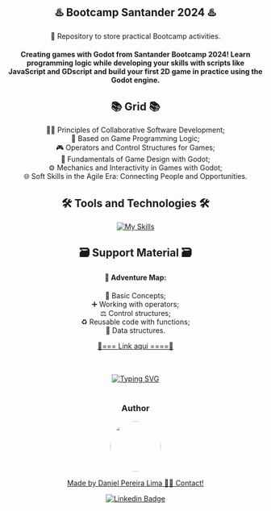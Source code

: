 <div align="center">

## ♨️ Bootcamp Santander 2024 ♨️

💾 Repository to store practical Bootcamp activities.

#### Creating games with Godot from Santander Bootcamp 2024! Learn programming logic while developing your skills with scripts like JavaScript and GDscript and build your first 2D game in practice using the Godot engine.

## 📚 Grid 📚

🤝🏻 Principles of Collaborative Software Development;<br>
🧠 Based on Game Programming Logic;<br>
🎮 Operators and Control Structures for Games;<br>
🎨 Fundamentals of Game Design with Godot;<br>
⚙️ Mechanics and Interactivity in Games with Godot;<br>
🌐 Soft Skills in the Agile Era: Connecting People and Opportunities.<br>

## 🛠️ Tools and Technologies 🛠

[![My Skills](https://skillicons.dev/icons?i=godot,js,git,vscode,github&theme=dark)](https://skillicons.dev)

## 🗃️ Support Material 🗃️

#### 📍 Adventure Map:<br>
💭 Basic Concepts;<br>
➕ Working with operators;<br>
⚖️ Control structures;<br>
♻️ Reusable code with functions;<br>
🧬 Data structures.

<a href="https://helpful-jump-17b.notion.site/Mapa-de-aventura-91f3e9bd923842149d4dba754dc65c07" target="_blank">🔗=== Link aqui ====🔗<a><br><br><br>

[![Typing SVG](https://readme-typing-svg.demolab.com?font=Alike&weight=800&size=25&duration=3000&pause=1000&color=F7F7F7&random=false&width=435&lines=%E2%99%A8%EF%B8%8F+Bootcamp+Santander+2024!+%E2%99%A8%EF%B8%8F)](https://git.io/typing-svg)<br><br>

<h3>Author</h3>

<a href="https://www.linkedin.com/in/danielpereiralima/">
 <img style="border-radius: 50%;" src="https://avatars.githubusercontent.com/u/96916005?v=4" width="100px;" alt=""/>

Made by Daniel Pereira Lima 👋🏽 Contact!

[![Linkedin Badge](https://img.shields.io/badge/-Daniel-blue?style=flat-square&logo=Linkedin&logoColor=white&link=https://www.linkedin.com/in/danielpereiralima/)](https://www.linkedin.com/in/danielpereiralima/)<br><br><br>
</div>
